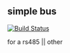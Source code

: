 ## simple bus
[![Build Status](https://travis-ci.org/ArmiT/sbus.svg?branch=master)](https://travis-ci.org/ArmiT/sbus)

for a rs485 || other 
